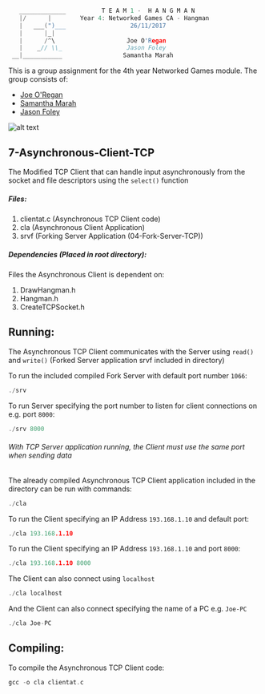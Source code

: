 ```c
   _____________          T E A M 1 -  H A N G M A N
   |/      |        Year 4: Networked Games CA - Hangman
   |   ___(")___                  26/11/2017
   |      |_| 
   |      /^\                    Joe O'Regan
   |    _// \\_                  Jason Foley
 __|___________                 Samantha Marah
```

This is a group assignment for the 4th year Networked Games module. The group consists of:
  * [Joe O'Regan](https://github.com/joeaoregan)
  * [Samantha Marah](https://github.com/jasfoley)
  * [Jason Foley](https://github.com/samanthamarah)

![alt text](https://raw.githubusercontent.com/joeaoregan/Yr4-NetworkGames-Hangman/master/Screenshots/7AsynchronousClientTCP.png "Asynchronous TCP Client")


## 7-Asynchronous-Client-TCP

The Modified TCP Client that can handle input asynchronously from the socket and file descriptors using the `select()` function

##### Files:

1. clientat.c (Asynchronous TCP Client code)
3. cla (Asynchronous Client Application)
4. srvf (Forking Server Application (04-Fork-Server-TCP))

##### Dependencies (Placed in root directory):
Files the Asynchronous Client is dependent on:

1. DrawHangman.h
2. Hangman.h
3. CreateTCPSocket.h

## Running:

The Asynchronous TCP Client communicates with the Server using `read()` and `write()` (Forked Server application srvf included in directory)

To run the included compiled Fork Server with default port number `1066`:
```c
./srv
```

To run Server specifying the port number to listen for client connections on e.g. port `8000`:
```c
./srv 8000
```

###### With TCP Server application running, the Client must use the same port when sending data


The already compiled Asynchronous TCP Client application included in the directory can be run with commands: 

```c
./cla
```

To run the Client specifying an IP Address `193.168.1.10` and default port: 
```c
./cla 193.168.1.10
```

To run the Client specifying an IP Address `193.168.1.10` and port `8000`: 
```c
./cla 193.168.1.10 8000
```

The Client can also connect using `localhost`
```c
./cla localhost
```

And the Client can also connect specifying the name of a PC e.g. `Joe-PC`
```c
./cla Joe-PC
```

## Compiling:

To compile the Asynchronous TCP Client code:
```c
gcc -o cla clientat.c
```

